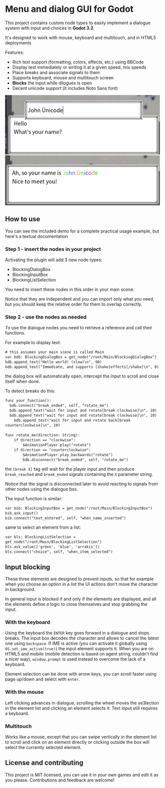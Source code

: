 # Menu and dialog GUI for Godot

This project contains custom node types to easily implement a dialogue system with input and choices in __Godot 3.2__.

It's designed to work with mouse, keyboard and multitouch, and in HTML5 deployments

Features:

* Rich text support (formatting, colors, effects, etc.) using BBCode
* Display test immediately or writing it at a given speed, mix speeds
* Place breaks and associate signals to them
* Supports keyboard, mouse and multitouch screen
* __Blocks__ the input while dilogues is open
* Decent unicode support (it includes Noto Sans font)

![how input is given](screenshot_input.png)
![how text is displayed](screenshot_text.png)

## How to use

You can see the included demo for a complete practical usage example, but here's a textual documentation

### Step 1 - insert the nodes in your project

Activating the plugin will add 3 new node types:

* BlockingDialogBox
* BlockingInputBox
* BlockingListSelection

You need to insert these nodes in this order in your main scene.

Notice that they are independent and you can import only what you need, but you should keep the relative order for them to overlap correctly.

### Step 2 - use the nodes as needed

To use the dialogue nodes you need to retrieve a reference and call their functions.

For example to display text:

```GDScript
# this assumes your main scene is called Main
var bdb: BlockingDialogBox = get_node("/root/Main/BlockingDialogBox")
bdb.append_text("Hello world! (slow)\n", 90)
bdb.append_text("Immediate, and supports [shake]effects[/shake]\n", 0)
```

the dialog box will automatically open, intercept the input to scroll and close itself when done.

To detect breaks do this:

```GDScript
func your_function():
  bdb.connect("break_ended", self, "rotate_me")
  bdb.append_text("wait for input and rotate[break clockwise]\n", 10)
  bdb.append_text("wait for input and rotate[break clockwise]\n", 10)
	bdb.append_text("wait for input and rotate back[break counterclockwise]\n", 10)

func rotate_me(direction: String):
	if direction == "clockwise":
		$AnimationPlayer.play("rotate")
	if direction == "counterclockwise":
		$AnimationPlayer.play_backwards("rotate")
		bdb.disconnect("break_ended", self, "rotate_me")
```

the `[break X]` tag will wait for the player input and then produce `break_reached` and `break_ended` signals containing the `X` parameter string.

Notice that the signal is disconnected later to avoid reacting to signals from other nodes using the dialogue box.

The input function is similar:

```GDScript
var bib: BlockingInputBox = get_node("/root/Main/BlockingInputBox")
bib.ask_input()
bib.connect("text_entered", self, "when_name_inserted")
```

same to select an element from a list:

```GDScript
var bls: BlockingListSelection = get_node("/root/Main/BlockingListSelection")
bls.ask_value(['green', 'blue', 'arrakis'])
bls.connect("choice", self, "when_item_selected")
```

## Input blocking

These three elements are designed to prevent inputs, so that for example when you choose an option in a list the UI actions don't move the character in background.

In general input is blocked if and only if the elements are displayed, and all the elements define a logic to close themselves and stop grabbing the input.

### With the keyboard
Using the keyboard the `ENTER` key goes forward in a dialogue and stops breaks.
The input box decodes the character and allows to cancel the latest one using `backspace`.
If IME is active (you can activate it globally using `OS.set_ime_active(true)`) the input element supports it.
When you are on HTML5 and mobile (mobile detection is based on agent string, couldn't find a nicer way), `window.prompt` is used instead to overcome the lack of a keyboard.

Element selection can be done with arrow keys, you can scroll faster using page up/down and select with `enter`.

### With the mouse

Left clicking advances in dialogue, scrolling the wheel moves the se3lection in the element list and clicking an element selects it.
Text input still requires a keyboard.

### Multitouch
Works like a mouse, except that you can swipe vertically in the element list to scroll and click on an element directly or clicking outside the box will select the currently selected element.

## License and contributing
This project is MIT licensed, you can use it in your own games and edit it as you please.
Contributions and feedback are welcome!
